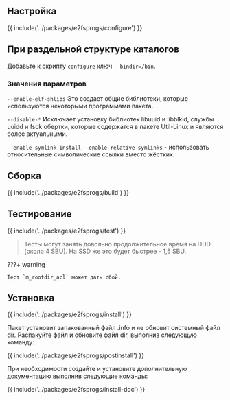 <pkg :name="'e2fsprogs'" instsize showsbu2></pkg>

## Настройка

{{ include('../packages/e2fsprogs/configure') }}

## При раздельной структуре каталогов

Добавьте к скрипту `configure` ключ `--bindir=/bin`.

### Значения параметров

`--enable-elf-shlibs`
Это создает общие библиотеки, которые используются некоторыми программами пакета.

`--disable-*`
Исключает установку библиотек libuuid и libblkid, службы uuidd и fsck обертки, которые содержатся в пакете Util-Linux и являются более актуальными.

`--enable-symlink-install` `--enable-relative-symlinks` - использовать относительные символические ссылки вместо жёстких.

## Сборка

{{ include('../packages/e2fsprogs/build') }}

## Тестирование

{{ include('../packages/e2fsprogs/test') }}

> Тесты могут занять довольно продолжительное время на HDD (около 4 SBU). На SSD же это будет быстрее - 1,5 SBU.

???+ warning

    Тест `m_rootdir_acl` может дать сбой.

## Установка

{{ include('../packages/e2fsprogs/install') }}

Пакет установит запакованный файл .info и не обновит системный файл dir. Распакуйте файл и обновите файл dir, выполнив следующую команду:

{{ include('../packages/e2fsprogs/postinstall') }}

При необходимости создайте и установите дополнительную документацию выполнив следующие команды:

{{ include('../packages/e2fsprogs/install-doc') }}

<script>
	new Vue({ el: '#main' })
</script>
